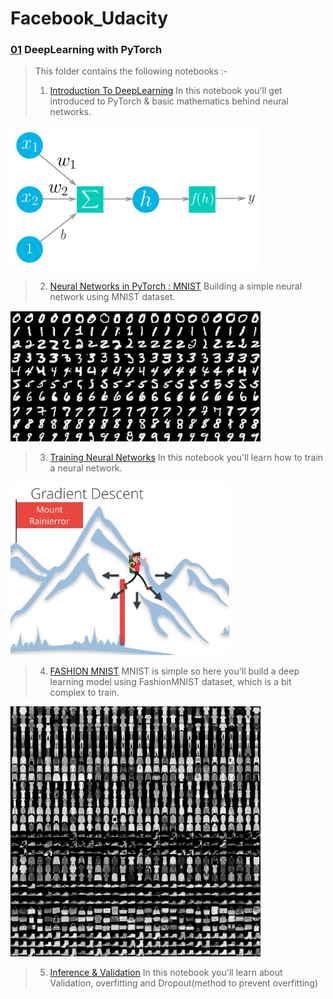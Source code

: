 # Facebook_Udacity
### [01](https://github.com/TanishB/Facebook_Udacity/tree/master/01_DeepLearning%20With%20PyTorch)  DeepLearning with PyTorch
> This folder contains the following notebooks :-
> 1. [Introduction To DeepLearning](https://github.com/TanishB/Facebook_Udacity/blob/master/01_DeepLearning%20With%20PyTorch/01_Intro%20To%20DeepLearning.ipynb) 
In this notebook you'll get introduced to PyTorch & basic mathematics behind neural networks.
<img src="assets/simple_neuron.png" width=400px>

> 2. [Neural Networks in PyTorch : MNIST](https://github.com/TanishB/Facebook_Udacity/blob/master/01_DeepLearning%20With%20PyTorch/02_Neural%20Networks%20in%20PyTorch.ipynb) 
Building a simple neural network using MNIST dataset.
<img src='assets/mnist.png' width=400px>

> 3. [Training Neural Networks](https://github.com/TanishB/Facebook_Udacity/blob/master/01_DeepLearning%20With%20PyTorch/03_Training%20Neural%20Networks%20MNIST.ipynb) 
In this notebook you'll learn how to train a neural network.
<img src='assets/gradient_descent.png' width=350px>

> 4. [FASHION MNIST](https://github.com/TanishB/Facebook_Udacity/blob/master/01_DeepLearning%20With%20PyTorch/04_Fashion%20MNIST.ipynb)
MNIST is simple so here you'll build a deep learning model using FashionMNIST dataset, which is a bit complex to train.
<img src='assets/fashion-mnist-sprite.png' width=400px>

> 5. [Inference & Validation](https://github.com/TanishB/Facebook_Udacity/blob/master/01_DeepLearning%20With%20PyTorch/05_Inference%20And%20Validation.ipynb)
In this notebook you'll learn about Validation, overfitting and Dropout(method to prevent overfitting)
